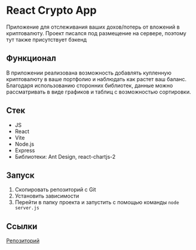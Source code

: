 # React Crypto App

Приложение для отслеживания ваших дохов/потерь от вложений в криптовалюту. Проект писался под размещение на сервере, поэтому тут также присутствует бэкенд

## Функционал

В приложении реализована возможность добавлять купленную криптовалюту в ваше портфолио и наблюдать как растет ваш баланс. Благодаря использованию сторонних библиотек, данные можно рассматривать в виде графиков и таблиц с возможностью сортировки.

## Стек

- JS
- React
- Vite
- Node.js
- Express
- Библиотеки: Ant Design, react-chartjs-2

## Запуск

1. Скопировать репозиторий с Git
2. Установить зависимости
3. Перейти в папку проекта и запустить с помощью команды `node server.js`

## Ссылки

[Репозиторий](https://github.com/ibragim-ast/react-crypto-app)
